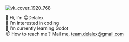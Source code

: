 

![vk_cover_1920_768](https://github.com/Delalex/Delalex/assets/28227386/2eca8a3e-501b-4bd2-9135-b20cf6361c0f)



👋 Hi, I’m @Delalex                
👀 I’m interested in coding                     
🌱 I’m currently learning Godot                    
📫 How to reach me ? Mail me, team.delalex@gmail.com                       

<!---
Delalex/Delalex is a ✨ special ✨ repository because its `README.md` (this file) appears on your GitHub profile.
You can click the Preview link to take a look at your changes.
--->
